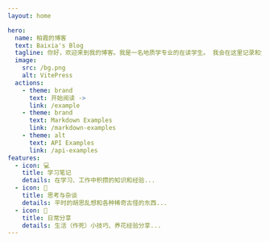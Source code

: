 ```yaml
---
layout: home

hero:
  name: 柏霞的博客
  text: Baixia's Blog
  tagline: 你好，欢迎来到我的博客。我是一名地质学专业的在读学生。 我会在这里记录和分享一些自己学习和思考的内容。
  image:
    src: /bg.png
    alt: VitePress
  actions:
    - theme: brand
      text: 开始阅读 ->
      link: /example
    - theme: brand
      text: Markdown Examples
      link: /markdown-examples
    - theme: alt
      text: API Examples
      link: /api-examples
features:
  - icon: 💻
    title: 学习笔记
    details: 在学习、工作中积攒的知识和经验...
  - icon: 🧠
    title: 思考与杂谈
    details: 平时的胡思乱想和各种稀奇古怪的东西...
  - icon: 🌼
    title: 日常分享
    details: 生活（作死）小技巧、养花经验分享...
---
```


